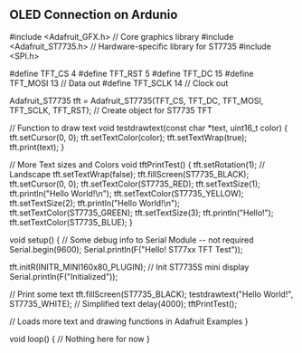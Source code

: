 ## OLED Connection on Ardunio 

#include <Adafruit_GFX.h>    // Core graphics library
#include <Adafruit_ST7735.h> // Hardware-specific library for ST7735
#include <SPI.h>

#define TFT_CS        4
#define TFT_RST       5
#define TFT_DC         15
#define TFT_MOSI 13 // Data out
#define TFT_SCLK 14 // Clock out

Adafruit_ST7735 tft = Adafruit_ST7735(TFT_CS, TFT_DC, TFT_MOSI, TFT_SCLK, TFT_RST); // Create object for ST7735 TFT

// Function to draw text
void testdrawtext(const char *text, uint16_t color) {
  tft.setCursor(0, 0);
  tft.setTextColor(color);
  tft.setTextWrap(true);
  tft.print(text);
}

// More Text sizes and Colors
void tftPrintTest() {
  tft.setRotation(1); // Landscape
  tft.setTextWrap(false);
  tft.fillScreen(ST7735_BLACK);
  tft.setCursor(0, 0);
  tft.setTextColor(ST7735_RED);
  tft.setTextSize(1);
  tft.println("Hello World!\n");
  tft.setTextColor(ST7735_YELLOW);
  tft.setTextSize(2);
  tft.println("Hello World!\n");
  tft.setTextColor(ST7735_GREEN);
  tft.setTextSize(3);
  tft.println("Hello!");
  tft.setTextColor(ST7735_BLUE);
}

void setup() {
  // Some debug info to Serial Module -- not required
  Serial.begin(9600);
  Serial.println(F("Hello! ST77xx TFT Test"));

  tft.initR(INITR_MINI160x80_PLUGIN);  // Init ST7735S mini display
  Serial.println(F("Initialized"));

  // Print some text
  tft.fillScreen(ST7735_BLACK);
  testdrawtext("Hello World!", ST7735_WHITE); // Simplified text
  delay(4000);
  tftPrintTest();

  // Loads more text and drawing functions in Adafruit Examples
}


void loop() {
  // Nothing here for now
}
